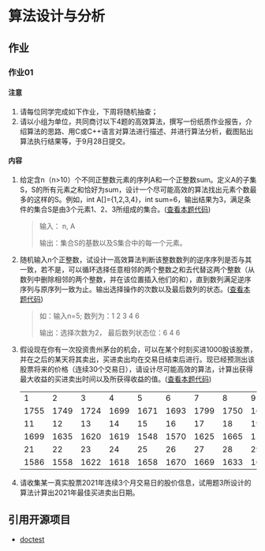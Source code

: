 # 算法设计与分析

## 作业

### 作业01

#### 注意

1. 请每位同学完成如下作业，下周将随机抽查；
2. 请以小组为单位，共同商讨以下4题的高效算法，撰写一份纸质作业报告，介绍算法的思路、用C或C++语言对算法进行描述、并进行算法分析，截图贴出算法执行结果等，于9月28日提交。

#### 内容

1. 给定含n（n>10）个不同正整数元素的序列A和一个正整数sum。定义A的子集S，S的所有元素之和恰好为sum，设计一个尽可能高效的算法找出元素个数最多的这样的S。例如，int A[]={1,2,3,4}，int sum=6，输出结果为3，满足条件的集合S是由3个元素1、2、3所组成的集合。([查看本题代码](./src/hw01/01.sum.cpp))
 
    > 输入： n,  A
    > 
    > 输出：集合S的基数以及S集合中的每一个元素。

2. 随机输入n个正整数，试设计一高效算法判断该整数数列的逆序序列是否与其一致，若不是，可以循环选择任意相邻的两个整数之和去代替这两个整数（从数列中删除相邻的两个整数，并在该位置插入他们的和），直到数列满足逆序序列与原序列一致为止。输出选择操作的次数以及最后数列的状态。([查看本题代码](./src/hw01/02.palindrome.cpp))

    > 如：输入n=5; 数列为：1 2 3 4 6
    > 
    > 输出：选择次数为2， 最后数列状态位：6 4 6
  
3. 假设现在你有一次投资贵州茅台的机会，可以在某个时刻买进1000股该股票，并在之后的某天将其卖出，买进卖出均在交易日结束后进行。现已经预测出该股票将来的价格（连续30个交易日），请设计尽可能高效的算法，计算出获得最大收益的买进卖出时间以及所获得收益的值。([查看本题代码](./src/hw01/03.maotai.cpp))

    |      |      |      |      |      |      |      |      |      |      |
    | ---- | ---- | ---- | ---- | ---- | ---- | ---- | ---- | ---- | ---- |
    | 1    | 2    | 3    | 4    | 5    | 6    | 7    | 8    | 9    | 10   |
    | 1755 | 1749 | 1724 | 1699 | 1671 | 1693 | 1799 | 1750 | 1690 | 1700 |
    | 11   | 12   | 13   | 14   | 15   | 16   | 17   | 18   | 19   | 20   |
    | 1699 | 1635 | 1620 | 1619 | 1548 | 1570 | 1625 | 1665 | 1595 | 1596 |
    | 21   | 22   | 23   | 24   | 25   | 26   | 27   | 28   | 29   | 30   |
    | 1586 | 1558 | 1622 | 1618 | 1658 | 1670 | 1669 | 1633 | 1634 | 1662 |

4. 请收集某一真实股票2021年连续3个月交易日的股价信息，试用题3所设计的算法计算出2021年最佳买进卖出日期。


## 引用开源项目

- [doctest](https://github.com/onqtam/doctest)